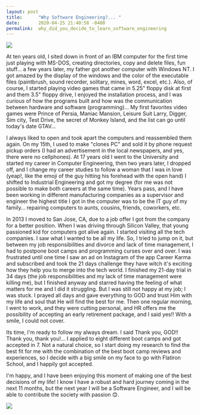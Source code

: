 ```yaml
---
layout: post
title:      "Why Software Engineering?... "
date:       2020-04-25 21:40:58 -0400
permalink:  why_did_you_decide_to_learn_software_engineering
---
```


![](https://i.gifer.com/77vm.gif)

At ten years old, I sited down in front of an IBM computer for the first time just playing with MS-DOS, creating directories, copy and delete files, fun stuff… a few years later, my father got another computer with Windows NT. I got amazed by the display of the windows and the color of the executable files (paintbrush, sound recorder, solitary, mines, word, excel, etc.).  Also, of course, I started playing video games that came in 5.25" floppy disk at first and them 3.5" floppy drive, I enjoyed the installation process, and I was curious of how the programs built and how was the communication between hardware and software (programming)… My first favorites video games were Prince of Persia, Maniac Mansion, Leisure Suit Larry, Digger, Sim city, Test Drive, the secret of Monkey Island, and the list can go until today's date GTAV… 

I always liked to open and took apart the computers and reassembled them again. On my 15th, I used to make "clones PC" and sold it by phone request pickup orders (I had an advertisement in the local newspapers, and yes, there were no cellphones). At 17 years old I went to the University and started my career in Computer Engineering, then two years later, I dropped off, and I change my career studies to follow a woman that I was in love (yeap!, like the emoji of the guy hitting his forehead with the open hand) I shifted to Industrial Engineering and got my degree (for me was not possible to make both careers at the same time). Years pass, and I have been working in different manufacturing companies as a supervisor and engineer the highest title I got in the computer was to be the IT guy of my family… repairing computers to aunts, cousins, friends, coworkers, etc. 

In 2013 I moved to San Jose, CA, due to a job offer I got from the company for a better position. When I was driving through Silicon Valley, that young passioned kid for computers got alive again. I started visiting all the tech companies. I saw what I wanted to be all my life. So, I tried to jump on it, but between my job responsibilities and divorce and lack of time management, I had to postpone boot camps and programming curses over and over. I was frustrated until one time I saw an ad on Instagram of the app Career Karma and subscribed and took the 21 days challenge they have witch it's exciting how they help you to merge into the tech world. I finished my 21-day trial in 34 days (the job responsibilities and my lack of time management were killing me), but I finished anyway and starred having the feeling of what matters for me and I did it struggling. But I was still not happy at my job; I was stuck. I prayed all days and gave everything to GOD and trust Him with my life and soul that He will find the best for me. Then one regular morning, I went to work, and they were cutting personal, and HR offers me the possibility of accepting an early retirement package, and I said yes!! With a smile, I could not cover. 

Its time, I'm ready to follow my always dream. I said Thank you, GOD!! Thank you, thank you!... I applied to eight different boot camps and got accepted in 7. Not a natural choice, so I start doing my research to find the best fit for me with the combination of the best boot camp reviews and experiences, so I decide with a big smile on my face to go with Flatiron School, and I happily got accepted. 

I'm happy, and I have been enjoying this moment of making one of the best decisions of my life! I know I have a robust and hard journey coming in the next 11 months, but the next year I will be a Software Engineer, and I will be able to contribute the society with passion 😊.

![](https://vignette.wikia.nocookie.net/monkeyisland/images/a/ab/3-mi_27_03.gif/revision/latest?cb=20120428122316)

